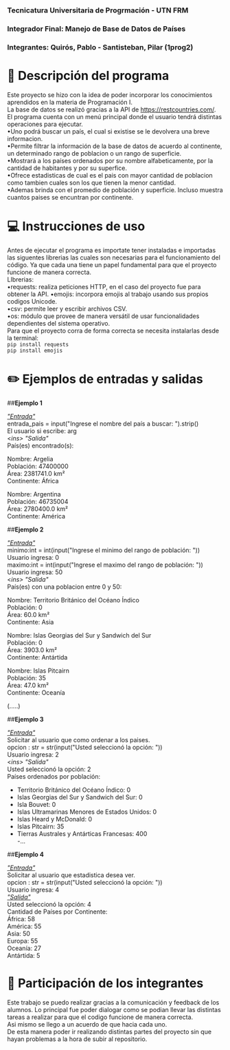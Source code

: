 ### Tecnicatura Universitaria de Progrmación - UTN FRM  
### Integrador Final: Manejo de Base de Datos de Países  
### Integrantes: Quirós, Pablo - Santisteban, Pilar (1prog2)  

# 📄 Descripción del programa 
Este proyecto se hizo con la idea de poder incorporar los conocimientos aprendidos en la materia de Programación I.  
La base de datos se realizó gracias a la API de https://restcountries.com/.  
El programa cuenta con un menú principal donde el usuario tendrá distintas operaciones para ejecutar.  
  •Uno podrá buscar un país, el cual si existise se le devolvera una breve informacion.  
  •Permite filtrar la información de la base de datos de acuerdo al continente, un determinado rango de poblacion o un rango de superficie.  
  •Mostrará a los países ordenados por su nombre alfabeticamente, por la cantidad de habitantes y por su superfice.   
  •Ofrece estadisticas de cual es el pais con mayor cantidad de poblacion como tambien cuales son los que tienen la menor cantidad.   
  •Ademas brinda con el promedio de población y superficie. Incluso muestra cuantos paises se encuntran por continente.  
  

# 💻 Instrucciones de uso 
Antes de ejecutar el programa es importate tener instaladas e importadas las siguentes librerias las cuales son necesarias para el funcionamiento del código.
Ya que cada una tiene un papel fundamental para que el proyecto funcione de manera correcta.  
LIbrerias:  
•requests: realiza peticiones HTTP, en el caso del proyecto fue para obtener la API.
•emojis: incorpora emojis al trabajo usando sus propios codigos Unicode.  
•csv: permite leer y escribir archivos CSV.  
•os: módulo que provee de manera versátil de usar funcionalidades dependientes del sistema operativo.  
Para que el proyecto corra de forma correcta se necesita instalarlas desde la terminal:   
``pip install requests``  
``pip install emojis``  

# ✏️ Ejemplos de entradas y salidas
##**Ejemplo 1**  

*<ins> "Entrada"	 </ins>*  
entrada_pais = input("Ingrese el nombre del país a buscar: ").strip()  
El usuario si escribe: arg  
<*ins> "Salida" </ins>*  
País(es) encontrado(s):  

  Nombre: Argelia  
  Población: 47400000  
  Área: 2381741.0 km²  
  Continente: África  

  Nombre: Argentina  
  Población: 46735004  
  Área: 2780400.0 km²  
  Continente: América  

##**Ejemplo 2**  

*<ins> "Entrada"	 </ins>*  
minimo:int = int(input("Ingrese el minimo del rango de población: "))  
Usuario ingresa: 0  
maximo:int = int(input("Ingrese el maximo del rango de población: "))  
Usuario ingresa: 50  
<*ins> "Salida" </ins>*  
País(es) con una poblacion entre 0 y 50:  

Nombre: Territorio Británico del Océano Índico  
Población: 0  
Área: 60.0 km²  
Continente: Asia  

Nombre: Islas Georgias del Sur y Sandwich del Sur  
Población: 0  
Área: 3903.0 km²  
Continente: Antártida  

Nombre: Islas Pitcairn  
Población: 35  
Área: 47.0 km²  
Continente: Oceanía  

(.....)  

##**Ejemplo 3**  

*<ins> "Entrada"	 </ins>*   
Solicitar al usuario que como ordenar a los paises.  
  opcion : str = str(input("Usted seleccionó la opción: "))  
Usuario ingresa: 2  
<*ins> "Salida" </ins>*   
Usted seleccionó la opción: 2  
Países ordenados por población:  
 - Territorio Británico del Océano Índico: 0  
 - Islas Georgias del Sur y Sandwich del Sur: 0  
 - Isla Bouvet: 0  
 - Islas Ultramarinas Menores de Estados Unidos: 0  
 - Islas Heard y McDonald: 0  
 - Islas Pitcairn: 35  
 - Tierras Australes y Antárticas Francesas: 400  
 -...  
   
##**Ejemplo 4**  

*<ins> "Entrada"	 </ins>*  
Solicitar al usuario que estadistica desea ver.  
opcion : str = str(input("Usted seleccionó la opción: "))   
Usuario ingresa: 4  
*<ins> "Salida" </ins>*  
Usted seleccionó la opción: 4  
Cantidad de Países por Continente:  
África: 58  
América: 55  
Asia: 50  
Europa: 55  
Oceanía: 27  
Antártida: 5 

# 🪪 Participación de los integrantes
Este trabajo se puedo realizar gracias a la comunicación y feedback de los alumnos. 
Lo principal fue poder dialogar como se podian llevar las distintas tareas a realizar para que el codigo funcione de manera correcta.  
Asi mismo se llego a un acuerdo de que hacia cada uno.  
De esta manera poder ir realizando distintas partes del proyecto sin que hayan problemas a la hora de subir al repositorio.  
